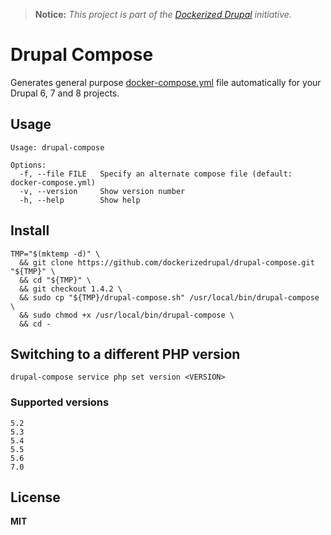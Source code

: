 > **Notice:** *This project is part of the [Dockerized Drupal](https://dockerizedrupal.com/) initiative.*

# Drupal Compose

Generates general purpose [docker-compose.yml](https://docs.docker.com/compose/yml/) file automatically for your Drupal 6, 7 and 8 projects.

## Usage

    Usage: drupal-compose

    Options:
      -f, --file FILE   Specify an alternate compose file (default: docker-compose.yml)
      -v, --version     Show version number
      -h, --help        Show help

## Install

    TMP="$(mktemp -d)" \
      && git clone https://github.com/dockerizedrupal/drupal-compose.git "${TMP}" \
      && cd "${TMP}" \
      && git checkout 1.4.2 \
      && sudo cp "${TMP}/drupal-compose.sh" /usr/local/bin/drupal-compose \
      && sudo chmod +x /usr/local/bin/drupal-compose \
      && cd -

## Switching to a different PHP version

    drupal-compose service php set version <VERSION>

### Supported versions

    5.2
    5.3
    5.4
    5.5
    5.6
    7.0

## License

**MIT**
